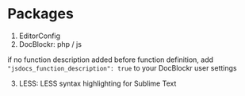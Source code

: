 # Packages

1. EditorConfig
2. DocBlockr: php / js

if no function description added before function definition, add `"jsdocs_function_description": true` to your DocBlockr user settings
    
3. LESS: LESS syntax highlighting for Sublime Text
